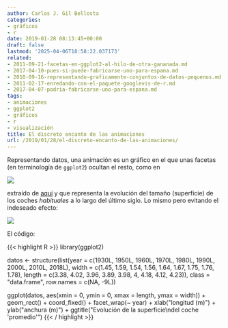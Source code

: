 ```yaml
---
author: Carlos J. Gil Bellosta
categories:
- gráficos
- r
date: 2019-01-28 08:13:45+00:00
draft: false
lastmod: '2025-04-06T18:58:22.037173'
related:
- 2011-09-21-facetas-en-ggplot2-al-hilo-de-otra-gananada.md
- 2017-04-10-pues-si-puede-fabricarse-uno-para-espana.md
- 2010-09-16-representando-graficamente-conjuntos-de-datos-pequenos.md
- 2011-02-17-enredando-con-el-paquete-googlevis-de-r.md
- 2017-04-07-podria-fabricarse-uno-para-espana.md
tags:
- animaciones
- ggplot2
- gráficos
- r
- visualización
title: El discreto encanto de las animaciones
url: /2019/01/28/el-discreto-encanto-de-las-animaciones/
---
```


Representando datos, una animación es un gráfico en el que unas facetas (en terminología de `ggplot2`) ocultan el resto, como en

![](/wp-uploads/2019/01/ezgif-4-3c3da54ff084.gif)

extraído de [aquí](https://twitter.com/cocteautriplets/status/986394792329465857?s=03) y que representa la evolución del tamaño (superficie) de los coches _habituales_ a lo largo del último siglo. Lo mismo pero evitando el indeseado efecto:

![](/wp-uploads/2019/01/Rplot.png#center)

El código:

{{< highlight R >}}
library(ggplot2)

datos <- structure(list(year = c(1930L,
  1950L, 1960L, 1970L,
  1980L, 1990L, 2000L, 2010L, 2018L),
  width = c(1.45, 1.59, 1.54, 1.56, 1.64,
           1.67, 1.75, 1.76, 1.78),
  length = c(3.38, 4.02, 3.96, 3.89, 3.98,
           4, 4.18, 4.12, 4.23)),
  class = "data.frame", row.names = c(NA, -9L))

ggplot(datos, aes(xmin = 0, ymin = 0,
  xmax = length, ymax = width)) +
  geom_rect() +
  coord_fixed() +
  facet_wrap(~ year) +
  xlab("longitud (m)") +
  ylab("anchura (m)") +
  ggtitle("Evolución de la superficie\ndel coche 'promedio'")
{{< / highlight >}}
